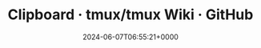 ---
title: Clipboard · tmux/tmux Wiki · GitHub
slug: 20240607T065521
date: 2024-06-07T06:55:21+0000
params:
  url: https://github.com/tmux/tmux/wiki/Clipboard
tags:
- tmux
- to-read
---